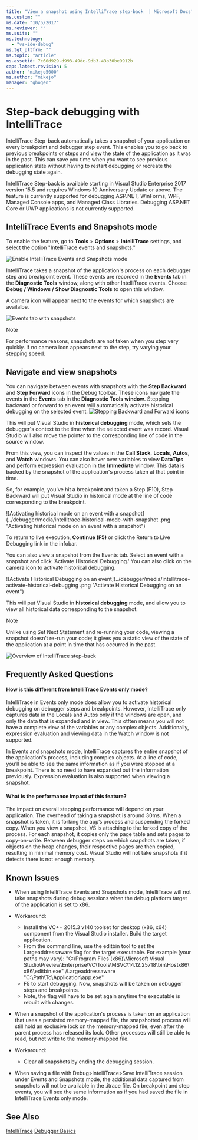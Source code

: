 ```yaml
---
title: "View a snapshot using IntelliTrace step-back  | Microsoft Docs"
ms.custom: ""
ms.date: "10/5/2017"
ms.reviewer: ""
ms.suite: ""
ms.technology: 
  - "vs-ide-debug"
ms.tgt_pltfrm: ""
ms.topic: "article"
ms.assetid: 7c60d929-d993-49dc-9db3-43b30be9912b
caps.latest.revision: 5
author: "mikejo5000"
ms.author: "mikejo"
manager: "ghogen"
---
```

# Step-back debugging with IntelliTrace
IntelliTrace Step-back automatically takes a snapshot of your application on every breakpoint and debugger step event. This enables you to go back to previous breakpoints or steps and view the state of the application as it was in the past. This can save you time when you want to see previous application state without having to restart debugging or recreate the debugging state again.

IntelliTrace Step-back is available starting in Visual Studio Enterprise 2017 version 15.5 and requires Windows 10 Anniversary Update or above. The feature is currently supported for debugging ASP.NET, WinForms, WPF, Managed Console apps, and Managed Class Libraries. Debugging ASP.NET Core or UWP applications is not currently supported. 
  
## IntelliTrace Events and Snapshots mode 
To enable the feature, go to **Tools** > **Options** > **IntelliTrace** settings, and select the option "IntelliTrace events and snapshots." 

![Enable IntelliTrace Events and Snapshots mode](../debugger/media/intellitrace-enable-snapshots.png "Enable IntelliTrace Events and Snapshots mode")

IntelliTrace takes a snapshot of the application's process on each debugger step and breakpoint event. These events are recorded in the **Events** tab in the **Diagnostic Tools** window, along with other IntelliTrace events. Choose **Debug / Windows / Show Diagnostic Tools** to open this window.

A camera icon will appear next to the events for which snapshots are availalbe. 

 ![Events tab with snapshots](../debugger/media/intellitrace-events-tab-with-snapshots.png "DS")

> [!NOTE]
>  For performance reasons, snapshots are not taken when you step very quickly. If no camera icon appears next to the step, try varying your stepping speed.

## Navigate and view snapshots

You can navigate between events with snapshots with the **Step Backward** and **Step Forward** icons in the Debug toolbar. These icons navigate the events in the **Events** tab in the **Diagnostic Tools window**. 
Stepping backward or forward to an event will automatically activate historical debugging on the selected event. 
![Stepping Backward and Forward icons](../debugger/media/intellitrace-step-back-icons.png "Activate Historical Debugging on an event")
<!--![Stepping Backward and Forward icons](../debugger/media/intellitrace-step-back-icons-description.png "Activate Historical Debugging on an event") -->


This will put Visual Studio in **historical debugging** mode, which sets the debugger's context to the time when the selected event was record. Visual Studio will also move the pointer to the corresponding line of code in the source window. 

From this view, you can inspect the values in the **Call Stack**, **Locals**, **Autos**, and **Watch** windows. You can also hover over variables to view **DataTips** and perform expression evaluation in the **Immediate** window. This data is backed by the snapshot of the application's process taken at that point in time.

So, for example, you've hit a breakpoint and taken a Step (F10), Step Backward will put Visual Studio in historical mode at the line of code corresponding to the breakpoint. 

![Activating historical mode on an event with a snapshot](../debugger/media/intellitrace-historical-mode-with-snapshot
.png "Activating historical mode on an event with a snapshot")

To return to live execution, **Continue (F5)** or click the Return to Live Debugging link in the infobar. 

You can also view a snapshot from the Events tab. Select an event with a snapshot and click 'Activate Historical Debugging.' You can also click on the camera icon to activate historical debugging.

![Activate Historical Debugging on an event](../debugger/media/intellitrace-activate-historical-debugging
.png "Activate Historical Debugging on an event")

This will put Visual Studio in **historical debugging** mode, and allow you to view all historical data corresponding to the snapshot.


> [!NOTE]
>  Unlike using Set Next Statement and re-running your code, viewing a snapshot doesn’t re-run your code; it gives you a static view of the state of the application at a point in time that has occurred in the past.

![Overview of IntelliTrace step-back](../debugger/media/intellitrace-step-back-overview.png "Overview of IntelliTrace Step-back")


## Frequently Asked Questions
#### How is this different from IntelliTrace Events only mode?
IntelliTrace in Events only mode does allow you to activate historical debugging on debugger steps and breakpoints. However, IntelliTrace only captures data in the Locals and Autos only if the windows are open, and only the data that is expanded and in view. This otften means you will not have a complete view of the variables or any complex objects. Additionally, expression evaluation and viewing data in the Watch window is not supported. 

In Events and snapshots mode, IntelliTrace captures the entire snapshot of the application's process, including complex objects. At a line of code, you’ll be able to see the same information as if you were stopped at a breakpoint. There is no need to have expanded out the information previously. Expression evaluation is also supported when viewing a snapshot.  

#### What is the performance impact of this feature? 
The impact on overall stepping performance will depend on your application. The overhead of taking a snapshot is around 30ms. When a snapshot is taken, it is forking the app’s process and suspending the forked copy. When you view a snapshot, VS is attaching to the forked copy of the process. For each snapshot, it copies only the page table and sets pages to copy-on-write. Between debugger steps on which snapshots are taken, if objects on the heap changes, their respective pages are then copied, resulting in minimal memory cost. Visual Studio will not take snapshots if it detects there is not enough memory. 

 
## Known Issues  
* When using IntelliTrace Events and Snapshots mode, IntelliTrace will not take snapshots during debug sessions when the debug platform target of the application is set to x86.

 * Workaround:
   * Install the VC++ 2015.3 v140 toolset for desktop (x86, x64) component from the Visual Studio installer.
Build the target application.
   * From the command line, use the editbin tool to set the Largeaddressaware flag for the target executable. For example (your paths may vary): "C:\Program Files (x86)\Microsoft Visual Studio\Preview\Enterprise\VC\Tools\MSVC\14.12.25718\bin\Hostx86\x86\editbin.exe" /Largeaddressaware "C:\Path\To\Application\app.exe"
   * F5 to start debugging. Now, snapshots will be taken on debugger steps and breakpoints.
    *  Note, the flag will have to be set again anytime the executable is rebuilt with changes.

* When a snapshot of the application's process is taken on an application that uses a persisted memory-mapped file, the snapshotted process will still hold an exclusive lock on the memory-mapped file, even after the parent process has released its lock. Other processes will still be able to read, but not write to the memory-mapped file.  
 * Workaround:
   * Clear all snapshots by ending the debugging session. 

* When saving a file with Debug>IntelliTrace>Save IntelliTrace session under Events and Snapshots mode, the additional data captured from snapshots will not be available in the .itrace file. On breakpoint and step events, you will see the same information as if you had saved the file in IntelliTrace Events only mode. 

## See Also  
 [IntelliTrace](../debugger/intellitrace.md)
 [Debugger Basics](../debugger/debugger-basics.md)